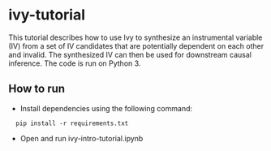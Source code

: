 # ivy-tutorial


This tutorial describes how to use Ivy to synthesize an instrumental variable (IV) from a set of IV candidates that are potentially dependent on each other and invalid. The synthesized IV can then be used for downstream causal inference. The code is run on Python 3. 

## How to run
  - Install dependencies using the following command:
  ```
    pip install -r requirements.txt
  ```
  - Open and run ivy-intro-tutorial.ipynb